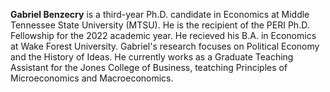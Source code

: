 **Gabriel Benzecry** is a third-year Ph.D. candidate in Economics at Middle
Tennessee State University (MTSU). He is the recipient of the PERI Ph.D.
Fellowship for the 2022 academic year. He recieved his B.A. in Economics at
Wake Forest University. Gabriel's research focuses on Political Economy and the
History of Ideas. He currently works as a Graduate Teaching Assistant for the
Jones College of Business, teatching Principles of Microeconomics and
Macroeconomics.


